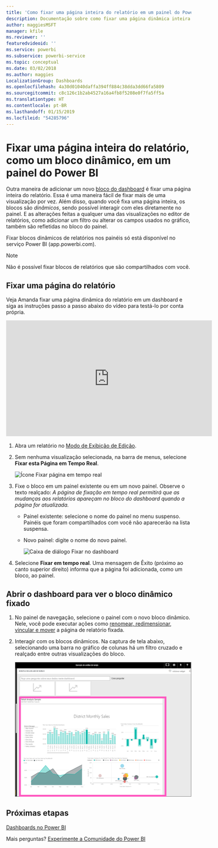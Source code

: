 ```yaml
---
title: 'Como fixar uma página inteira do relatório em um painel do Power BI '
description: Documentação sobre como fixar uma página dinâmica inteira do relatório em um dashboard do Power BI por meio de um relatório.
author: maggiesMSFT
manager: kfile
ms.reviewer: ''
featuredvideoid: ''
ms.service: powerbi
ms.subservice: powerbi-service
ms.topic: conceptual
ms.date: 03/02/2018
ms.author: maggies
LocalizationGroup: Dashboards
ms.openlocfilehash: 4a30d01040daffa394ff884c38dda3dd66fa5809
ms.sourcegitcommit: c8c126c1b2ab4527a16a4fb8f5208e0f7fa5ff5a
ms.translationtype: HT
ms.contentlocale: pt-BR
ms.lasthandoff: 01/15/2019
ms.locfileid: "54285796"
---
```

# <a name="pin-an-entire-report-page-as-a-live-tile-to-a-power-bi-dashboard"></a>Fixar uma página inteira do relatório, como um bloco dinâmico, em um painel do Power BI
Outra maneira de adicionar um novo [bloco do dashboard](consumer/end-user-tiles.md) é fixar uma página inteira do relatório. Essa é uma maneira fácil de fixar mais de uma visualização por vez.  Além disso, quando você fixa uma página inteira, os blocos são *dinâmicos*, sendo possível interagir com eles diretamente no painel. E as alterações feitas a qualquer uma das visualizações no editor de relatórios, como adicionar um filtro ou alterar os campos usados no gráfico, também são refletidas no bloco do painel.  

Fixar blocos dinâmicos de relatórios nos painéis só está disponível no serviço Power BI (app.powerbi.com).

> [!NOTE]
> Não é possível fixar blocos de relatórios que são compartilhados com você.
> 
> 

## <a name="pin-a-report-page"></a>Fixar uma página do relatório
Veja Amanda fixar uma página dinâmica do relatório em um dashboard e siga as instruções passo a passo abaixo do vídeo para testá-lo por conta própria.

<iframe width="560" height="315" src="https://www.youtube.com/embed/EzhfBpPboPA" frameborder="0" allowfullscreen></iframe>


1. Abra um relatório no [Modo de Exibição de Edição](service-interact-with-a-report-in-editing-view.md).
2. Sem nenhuma visualização selecionada, na barra de menus, selecione **Fixar esta Página em Tempo Real**.
   
   ![Ícone Fixar página em tempo real](media/service-dashboard-pin-live-tile-from-report/pbi-pin-live-page.png) 
3. Fixe o bloco em um painel existente ou em um novo painel. Observe o texto realçado: *A página de fixação em tempo real permitirá que as mudanças aos relatórios apareçam no bloco do dashboard quando a página for atualizada.*
   
   * Painel existente: selecione o nome do painel no menu suspenso. Painéis que foram compartilhados com você não aparecerão na lista suspensa.
   * Novo painel: digite o nome do novo painel.
     
     ![Caixa de diálogo Fixar no dashboard](media/service-dashboard-pin-live-tile-from-report/pbi-pin-live-page-dialog.png)
4. Selecione **Fixar em tempo real**. Uma mensagem de Êxito (próximo ao canto superior direito) informa que a página foi adicionada, como um bloco, ao painel.

## <a name="open-the-dashboard-to-see-the-pinned-live-tile"></a>Abrir o dashboard para ver o bloco dinâmico fixado
1. No painel de navegação, selecione o painel com o novo bloco dinâmico. Nele, você pode executar ações como [renomear, redimensionar, vincular e mover](service-dashboard-edit-tile.md) a página de relatório fixada.  
2. Interagir com os blocos dinâmicos.  Na captura de tela abaixo, selecionando uma barra no gráfico de colunas há um filtro cruzado e realçado entre outras visualizações do bloco.
   
    ![dashboards com um bloco dinâmico](media/service-dashboard-pin-live-tile-from-report/pbi-live-tile.png)

## <a name="next-steps"></a>Próximas etapas
[Dashboards no Power BI](consumer/end-user-dashboards.md)

Mais perguntas? [Experimente a Comunidade do Power BI](http://community.powerbi.com/)

